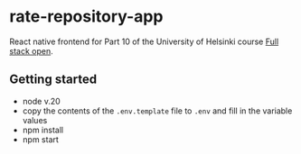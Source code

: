 # rate-repository-app
React native frontend for Part 10 of the University of Helsinki course [Full stack open](https://fullstackopen.com/).

## Getting started
* node v.20
* copy the contents of the `.env.template` file to `.env` and fill in the variable values
* npm install
* npm start

